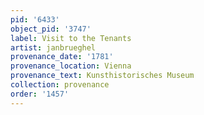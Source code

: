 ```yaml
---
pid: '6433'
object_pid: '3747'
label: Visit to the Tenants
artist: janbrueghel
provenance_date: '1781'
provenance_location: Vienna
provenance_text: Kunsthistorisches Museum
collection: provenance
order: '1457'
---
```

